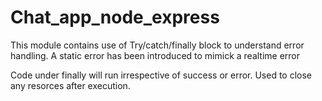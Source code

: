 # Chat_app_node_express
This module contains use of Try/catch/finally block 
to understand error handling.
A static error has been introduced to mimick a realtime error

Code under finally will run irrespective of success or error.
Used to close any resorces after execution.
